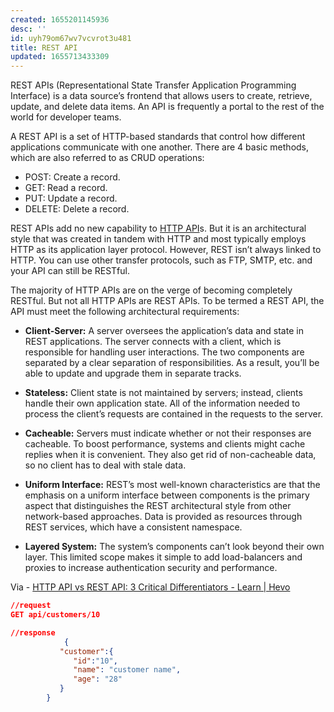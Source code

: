 ```yaml
---
created: 1655201145936
desc: ''
id: uyh79om67wv7vcvrot3u481
title: REST API
updated: 1655713433309
---
```

   
REST APIs (Representational State Transfer Application Programming Interface) is a data source’s frontend that allows users to create, retrieve, update, and delete data items. An API is frequently a portal to the rest of the world for developer teams.   
   
A REST API is a set of HTTP-based standards that control how different applications communicate with one another. There are 4 basic methods, which are also referred to as CRUD operations:   
   
   
- POST: Create a record.   
- GET: Read a record.   
- PUT: Update a record.   
- DELETE: Delete a record.   
   
REST APIs add no new capability to [HTTP API](../devlog/HTTP%20API.md)s. But it is an architectural style that was created in tandem with HTTP and most typically employs HTTP as its application layer protocol. However, REST isn’t always linked to HTTP. You can use other transfer protocols, such as FTP, SMTP, etc. and your API can still be RESTful.   
   
The majority of HTTP APIs are on the verge of becoming completely RESTful. But not all HTTP APIs are REST APIs. To be termed a REST API, the API must meet the following architectural requirements:   
   
   
- **Client-Server:** A server oversees the application’s data and state in REST applications. The server connects with a client, which is responsible for handling user interactions. The two components are separated by a clear separation of responsibilities. As a result, you’ll be able to update and upgrade them in separate tracks.   
   
   
- **Stateless:** Client state is not maintained by servers; instead, clients handle their own application state. All of the information needed to process the client’s requests are contained in the requests to the server.   
   
   
- **Cacheable:** Servers must indicate whether or not their responses are cacheable. To boost performance, systems and clients might cache replies when it is convenient. They also get rid of non-cacheable data, so no client has to deal with stale data.   
   
   
- **Uniform Interface:** REST’s most well-known characteristics are that the emphasis on a uniform interface between components is the primary aspect that distinguishes the REST architectural style from other network-based approaches. Data is provided as resources through REST services, which have a consistent namespace.   
   
   
- **Layered System:** The system’s components can’t look beyond their own layer. This limited scope makes it simple to add load-balancers and proxies to increase authentication security and performance.   
   
Via - [HTTP API vs REST API: 3 Critical Differentiators - Learn | Hevo](https://hevodata.com/learn/http-api-vs-rest-api/)   
   
```json
//request
GET api/customers/10

//response
            {
           "customer":{
              "id":"10",
              "name": "customer name",
              "age": "28"
           }
        }
```
